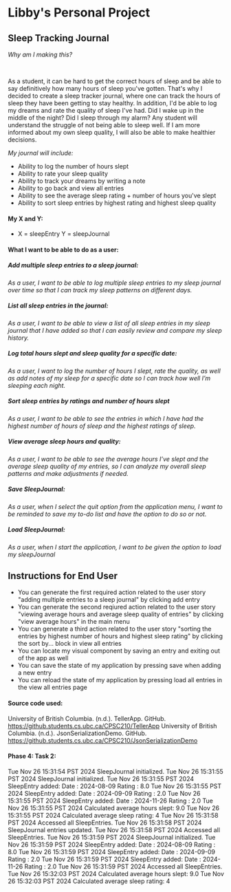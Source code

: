 # Libby's Personal Project

## Sleep Tracking Journal 

*Why am I making this?*

<br>

As a student, it can be hard to get the correct hours of sleep and be able to say definitively how many hours of sleep you've gotten.
That's why I decided to create a sleep tracker journal, where one can track the hours of sleep they have been getting to stay healthy. 
In addition, I'd be able to log my dreams and rate the quality of sleep I've had. Did I wake up in the middle of the night? Did I sleep through my alarm? Any student will understand the struggle of not being able to sleep well. If I am more informed about my own sleep quality, I will also be able to make healthier decisions. 

*My journal will include:*
- Ability to log the number of hours slept
- Ability to rate your sleep quality
- Ability to track your dreams by writing a note  
- Ability to go back and view all entries
- Ability to see the average sleep rating + number of hours you've slept
- Ability to sort sleep entries by highest rating and highest sleep quality

#### My X and Y: 
- X = sleepEntry Y = sleepJournal

#### What I want to be able to do as a user:

##### Add multiple sleep entries to a sleep journal:
*As a user, I want to be able to log multiple sleep entries to my sleep journal over time so that I can track my sleep patterns on different days.*

##### List all sleep entries in the journal:
*As a user, I want to be able to view a list of all sleep entries in my sleep journal that I have added so that I can easily review and compare my sleep history.*

##### Log total hours slept and sleep quality for a specific date:
*As a user, I want to log the number of hours I slept, rate the quality, as well as add notes of my sleep for a specific date so I can track how well I’m sleeping each night.*

##### Sort sleep entries by ratings and number of hours slept 
*As a user, I want to be able to see the entries in which I have had the highest number of hours of sleep and the highest ratings of sleep.*

##### View average sleep hours and quality:
*As a user, I want to be able to see the average hours I’ve slept and the average sleep quality of my entries, so I can analyze my overall sleep patterns and make adjustments if needed.*

##### Save SleepJournal:
*As a user, when I select the quit option from the application menu, I want to be reminded to save my to-do list and have the option to do so or not.*

##### Load SleepJournal:
*As a user, when I start the application, I want to be given the option to load my sleepJournal*

## Instructions for End User

- You can generate the first required action related to the user story "adding multiple entries to a sleep journal" by clicking add entry
- You can generate the second reqiured action related to the user story "viewing average hours and average sleep quality of entries" by clicking "view average hours" in the main menu
- You can generate a third action related to the user story "sorting the entries by highest number of hours and highest sleep rating" by clicking the sort by... block in view all entries 
- You can locate my visual component by saving an entry and exiting out of the app as well
- You can save the state of my application by pressing save when adding a new entry
- You can reload the state of my application by pressing load all entries in the view all entries page 

#### Source code used: 
University of British Columbia. (n.d.). TellerApp. GitHub. https://github.students.cs.ubc.ca/CPSC210/TellerApp
University of British Columbia. (n.d.). JsonSerializationDemo. GitHub. https://github.students.cs.ubc.ca/CPSC210/JsonSerializationDemo

#### Phase 4: Task 2:
Tue Nov 26 15:31:54 PST 2024
SleepJournal initialized.
Tue Nov 26 15:31:55 PST 2024
SleepJournal initialized.
Tue Nov 26 15:31:55 PST 2024
SleepEntry added:
 Date : 2024-08-09
 Rating : 8.0
Tue Nov 26 15:31:55 PST 2024
SleepEntry added:
 Date : 2024-09-09
 Rating : 2.0
Tue Nov 26 15:31:55 PST 2024
SleepEntry added:
 Date : 2024-11-26
 Rating : 2.0
Tue Nov 26 15:31:55 PST 2024
Calculated average hours slept: 9.0
Tue Nov 26 15:31:55 PST 2024
Calculated average sleep rating: 4
Tue Nov 26 15:31:58 PST 2024
Accessed all SleepEntries.
Tue Nov 26 15:31:58 PST 2024
SleepJournal entries updated.
Tue Nov 26 15:31:58 PST 2024
Accessed all SleepEntries.
Tue Nov 26 15:31:59 PST 2024
SleepJournal initialized.
Tue Nov 26 15:31:59 PST 2024
SleepEntry added:
 Date : 2024-08-09
 Rating : 8.0
Tue Nov 26 15:31:59 PST 2024
SleepEntry added:
 Date : 2024-09-09
 Rating : 2.0
Tue Nov 26 15:31:59 PST 2024
SleepEntry added:
 Date : 2024-11-26
 Rating : 2.0
Tue Nov 26 15:31:59 PST 2024
Accessed all SleepEntries.
Tue Nov 26 15:32:03 PST 2024
Calculated average hours slept: 9.0
Tue Nov 26 15:32:03 PST 2024
Calculated average sleep rating: 4


